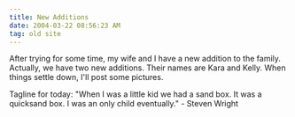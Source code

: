 ```yaml
---
title: New Additions
date: 2004-03-22 08:56:23 AM
tag: old site
---
```


After trying for some time, my wife and I have a new addition to the family. Actually, we have two new additions. Their names are Kara and Kelly. When things settle down, I'll post some pictures.

Tagline for today: "When I was a little kid we had a sand box. It was a quicksand box. I was an only child eventually." - Steven Wright
